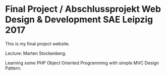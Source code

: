 # Final Project / Abschlussprojekt Web Design & Development SAE Leipzig 2017

This is my final project website.

Lecture: Marten Stockenberg.

Learning some PHP Object Oriented Programming with simple MVC Design Pattern.
